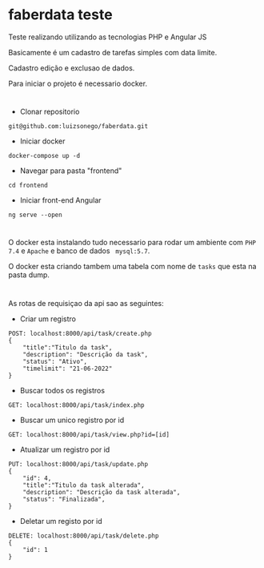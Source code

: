 # faberdata teste 


Teste realizando utilizando as tecnologias PHP e Angular JS

Basicamente é um cadastro de tarefas simples com data limite.

Cadastro edição e exclusao de dados.

Para iniciar o projeto é necessario docker.

#

* Clonar repositorio 

```
git@github.com:luizsonego/faberdata.git
```

* Iniciar docker
```
docker-compose up -d
```

* Navegar para pasta "frontend"

```
cd frontend
```

* Iniciar front-end Angular

```
ng serve --open
```


#

O docker esta instalando tudo necessario para rodar um ambiente com ```PHP 7.4``` e ```Apache``` e banco de dados ``` mysql:5.7```.

O docker esta criando tambem  uma tabela com nome de ```tasks``` que esta na pasta dump.


# 

As rotas de requisiçao da api sao as seguintes:

* Criar um registro
```
POST: localhost:8000/api/task/create.php
{
	"title":"Titulo da task",
	"description": "Descrição da task",
	"status": "Ativo",
	"timelimit": "21-06-2022"
}
```

* Buscar todos os registros
```
GET: localhost:8000/api/task/index.php
```

* Buscar um unico registro por id
```
GET: localhost:8000/api/task/view.php?id=[id]
```

* Atualizar um registro por id
```
PUT: localhost:8000/api/task/update.php
{
	"id": 4,
	"title":"Titulo da task alterada",
	"description": "Descrição da task alterada",
	"status": "Finalizada",
}
```

* Deletar um registo por id
```
DELETE: localhost:8000/api/task/delete.php
{
	"id": 1
}
```